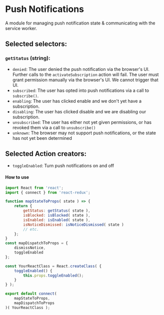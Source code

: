 Push Notifications
==========

A module for managing push notification state & communicating with the service worker.

## Selected selectors:
### `getStatus` (string):
 * `denied`: The user denied the push notification via the browser's UI. Further calls to the `activateSubscription` action will fail. The user must grant permission manually via the browser's UI. We cannot trigger that UI.
 * `subscribed`: The user has opted into push notifications via a call to `subscribe()`.
 * `enabling`: The user has clicked enable and we don't yet have a subscription.
 * `disabling`: The user has clicked disable and we are disabling our subscription.
 * `unsubscribed`: The user has either not yet given permissions, or has revoked them via a call to `unsubscribe()`
 * `unknown`: The browser may not support push notifications, or the state has not yet been determined

## Selected Action creators:
 * `toggleEnabled`: Turn push notifications on and off

#### How to use

```js
import React from 'react';
import { connect } from 'react-redux';

function mapStateToProps( state ) => {
	return {
		getStatus: getStatus( state ),
		isBlocked: isBlocked( state ),
		isEnabled: isEnabled( state ),
		isNoticeDismissed: isNoticeDismissed( state )
		// etc.
	};
}
const mapDispatchToProps = {
	dismissNotice,
	toggleEnabled
};

const YourReactClass = React.createClass( {
	toggleEnabled() {
		this.props.toggleEnabled();
	}
} );

export default connect(
	mapStateToProps,
	mapDispatchToProps
)( YourReactClass );

```
